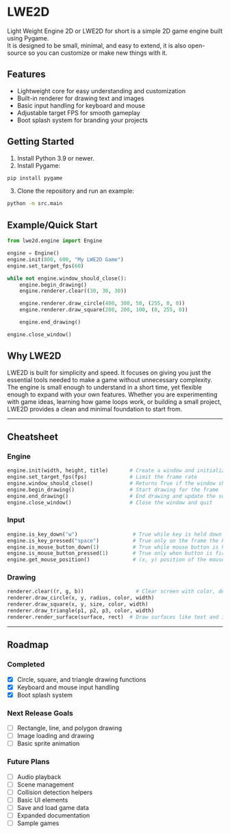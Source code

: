# LWE2D

Light Weight Engine 2D or LWE2D for short is a simple 2D game engine built using Pygame.  
It is designed to be small, minimal, and easy to extend, it is also open-source so you can customize or make new things with it.

## Features
- Lightweight core for easy understanding and customization
- Built-in renderer for drawing text and images
- Basic input handling for keyboard and mouse
- Adjustable target FPS for smooth gameplay
- Boot splash system for branding your projects

## Getting Started
1. Install Python 3.9 or newer.
2. Install Pygame:
  ```bash
  pip install pygame
  ```
3. Clone the repository and run an example:
  ```bash
  python -m src.main
  ```

## Example/Quick Start

```python
from lwe2d.engine import Engine

engine = Engine()
engine.init(800, 600, "My LWE2D Game")
engine.set_target_fps(60)

while not engine.window_should_close():
    engine.begin_drawing()
    engine.renderer.clear((30, 30, 30))

    engine.renderer.draw_circle(400, 300, 50, (255, 0, 0))
    engine.renderer.draw_square(200, 200, 100, (0, 255, 0))

    engine.end_drawing()

engine.close_window()
```

## Why LWE2D

LWE2D is built for simplicity and speed. It focuses on giving you just the essential tools needed to make a game without unnecessary complexity. The engine is small enough to understand in a short time, yet flexible enough to expand with your own features. Whether you are experimenting with game ideas, learning how game loops work, or building a small project, LWE2D provides a clean and minimal foundation to start from.

---

## Cheatsheet

### Engine
```python
engine.init(width, height, title)       # Create a window and initialize LWE2D
engine.set_target_fps(fps)              # Limit the frame rate
engine.window_should_close()            # Returns True if the window should close
engine.begin_drawing()                  # Start drawing for the frame
engine.end_drawing()                    # End drawing and update the screen
engine.close_window()                   # Close the window and quit
```

### Input
```python
engine.is_key_down("w")                  # True while key is held down
engine.is_key_pressed("space")           # True only on the frame the key is pressed
engine.is_mouse_button_down(1)           # True while mouse button is held down
engine.is_mouse_button_pressed(1)        # True only when button is first clicked
engine.get_mouse_position()              # (x, y) position of the mouse
```

### Drawing
```python
renderer.clear((r, g, b))                 # Clear screen with color, default is black
renderer.draw_circle(x, y, radius, color, width)  
renderer.draw_square(x, y, size, color, width)  
renderer.draw_triangle(p1, p2, p3, color, width)  
renderer.render_surface(surface, rect)  # Draw surfaces like text and image
```

---

## Roadmap

### Completed
- [x] Circle, square, and triangle drawing functions
- [x] Keyboard and mouse input handling
- [x] Boot splash system

### Next Release Goals
- [ ] Rectangle, line, and polygon drawing
- [ ] Image loading and drawing
- [ ] Basic sprite animation

### Future Plans
- [ ] Audio playback
- [ ] Scene management
- [ ] Collision detection helpers
- [ ] Basic UI elements
- [ ] Save and load game data
- [ ] Expanded documentation
- [ ] Sample games
